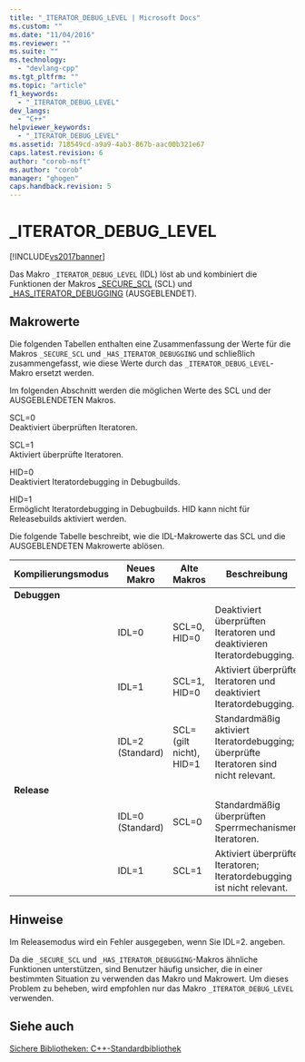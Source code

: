 ```yaml
---
title: "_ITERATOR_DEBUG_LEVEL | Microsoft Docs"
ms.custom: ""
ms.date: "11/04/2016"
ms.reviewer: ""
ms.suite: ""
ms.technology: 
  - "devlang-cpp"
ms.tgt_pltfrm: ""
ms.topic: "article"
f1_keywords: 
  - "_ITERATOR_DEBUG_LEVEL"
dev_langs: 
  - "C++"
helpviewer_keywords: 
  - "_ITERATOR_DEBUG_LEVEL"
ms.assetid: 718549cd-a9a9-4ab3-867b-aac00b321e67
caps.latest.revision: 6
author: "corob-msft"
ms.author: "corob"
manager: "ghogen"
caps.handback.revision: 5
---
```

# _ITERATOR_DEBUG_LEVEL
[!INCLUDE[vs2017banner](../assembler/inline/includes/vs2017banner.md)]

Das Makro `_ITERATOR_DEBUG_LEVEL` \(IDL\) löst ab und kombiniert die Funktionen der Makros [\_SECURE\_SCL](../standard-library/secure-scl.md) \(SCL\) und [\_HAS\_ITERATOR\_DEBUGGING](../standard-library/has-iterator-debugging.md) \(AUSGEBLENDET\).  
  
## Makrowerte  
 Die folgenden Tabellen enthalten eine Zusammenfassung der Werte für die Makros `_SECURE_SCL` und `_HAS_ITERATOR_DEBUGGING` und schließlich zusammengefasst, wie diese Werte durch das `_ITERATOR_DEBUG_LEVEL`\-Makro ersetzt werden.  
  
 Im folgenden Abschnitt werden die möglichen Werte des SCL und der AUSGEBLENDETEN Makros.  
  
 SCL\=0  
 Deaktiviert überprüften Iteratoren.  
  
 SCL\=1  
 Aktiviert überprüfte Iteratoren.  
  
 HID\=0  
 Deaktiviert Iteratordebugging in Debugbuilds.  
  
 HID\=1  
 Ermöglicht Iteratordebugging in Debugbuilds.  HID kann nicht für Releasebuilds aktiviert werden.  
  
 Die folgende Tabelle beschreibt, wie die IDL\-Makrowerte das SCL und die AUSGEBLENDETEN Makrowerte ablösen.  
  
|Kompilierungsmodus|Neues Makro|Alte Makros|**Beschreibung**|  
|------------------------|-----------------|-----------------|----------------------|  
|**Debuggen**||||  
||IDL\=0|SCL\=0, HID\=0|Deaktiviert überprüften Iteratoren und deaktivieren Iteratordebugging.|  
||IDL\=1|SCL\=1, HID\=0|Aktiviert überprüfte Iteratoren und deaktiviert Iteratordebugging.|  
||IDL\=2 \(Standard\)|SCL\= \(gilt nicht\), HID\=1|Standardmäßig aktiviert Iteratordebugging; überprüfte Iteratoren sind nicht relevant.|  
|**Release**||||  
||IDL\=0 \(Standard\)|SCL\=0|Standardmäßig überprüften Sperrmechanismen Iteratoren.|  
||IDL\=1|SCL\=1|Aktiviert überprüfte Iteratoren; Iteratordebugging ist nicht relevant.|  
  
## Hinweise  
 Im Releasemodus wird ein Fehler ausgegeben, wenn Sie IDL\=2. angeben.  
  
 Da die `_SECURE_SCL` und `_HAS_ITERATOR_DEBUGGING`\-Makros ähnliche Funktionen unterstützen, sind Benutzer häufig unsicher, die in einer bestimmten Situation zu verwenden das Makro und Makrowert.  Um dieses Problem zu beheben, wird empfohlen nur das Makro `_ITERATOR_DEBUG_LEVEL` verwenden.  
  
## Siehe auch  
 [Sichere Bibliotheken: C\+\+\-Standardbibliothek](../standard-library/safe-libraries-cpp-standard-library.md)